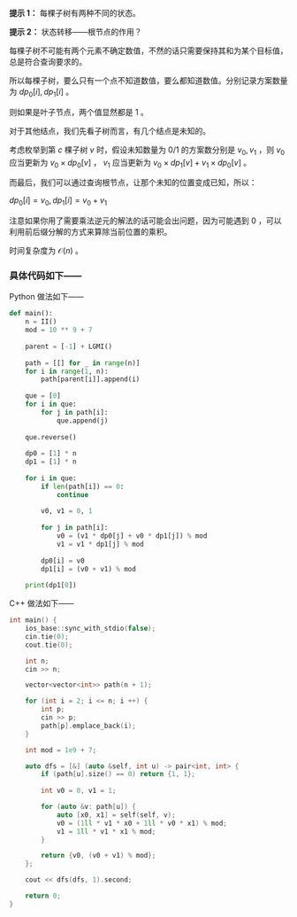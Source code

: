 **提示 1：** 每棵子树有两种不同的状态。

**提示 2：** 状态转移——根节点的作用？

每棵子树不可能有两个元素不确定数值，不然的话只需要保持其和为某个目标值，总是符合查询要求的。

所以每棵子树，要么只有一个点不知道数值，要么都知道数值。分别记录方案数量为 $dp_0[i],dp_1[i]$ 。

则如果是叶子节点，两个值显然都是 $1$ 。

对于其他结点，我们先看子树而言，有几个结点是未知的。

考虑枚举到第 $c$ 棵子树 $v$ 时，假设未知数量为 $0/1$ 的方案数分别是 $v_0,v_1$ ，则 $v_0$ 应当更新为 $v_0\times dp_0[v]$ ， $v_1$ 应当更新为 $v_0\times dp_1[v]+v_1\times dp_0[v]$ 。

而最后，我们可以通过查询根节点，让那个未知的位置变成已知，所以：

$dp_0[i]=v_0, dp_1[i]=v_0+v_1$

注意如果你用了需要乘法逆元的解法的话可能会出问题，因为可能遇到 $0$ ，可以利用前后缀分解的方式来算除当前位置的乘积。

时间复杂度为 $\mathcal{O}(n)$ 。

### 具体代码如下——

Python 做法如下——

```Python []
def main():
    n = II()
    mod = 10 ** 9 + 7
    
    parent = [-1] + LGMI()
    
    path = [[] for _ in range(n)]
    for i in range(1, n):
        path[parent[i]].append(i)
    
    que = [0]
    for i in que:
        for j in path[i]:
            que.append(j)
    
    que.reverse()
    
    dp0 = [1] * n
    dp1 = [1] * n
    
    for i in que:
        if len(path[i]) == 0:
            continue
        
        v0, v1 = 0, 1
        
        for j in path[i]:
            v0 = (v1 * dp0[j] + v0 * dp1[j]) % mod
            v1 = v1 * dp1[j] % mod
        
        dp0[i] = v0
        dp1[i] = (v0 + v1) % mod
        
    print(dp1[0])
```

C++ 做法如下——

```cpp []
int main() {
    ios_base::sync_with_stdio(false);
    cin.tie(0);
    cout.tie(0);

    int n;
    cin >> n;

    vector<vector<int>> path(n + 1);

    for (int i = 2; i <= n; i ++) {
        int p;
        cin >> p;
        path[p].emplace_back(i);
    }

    int mod = 1e9 + 7;

    auto dfs = [&] (auto &self, int u) -> pair<int, int> {
        if (path[u].size() == 0) return {1, 1};
        
        int v0 = 0, v1 = 1;

        for (auto &v: path[u]) {
            auto [x0, x1] = self(self, v);
            v0 = (1ll * v1 * x0 + 1ll * v0 * x1) % mod;
            v1 = 1ll * v1 * x1 % mod;
        }

        return {v0, (v0 + v1) % mod};
    };

    cout << dfs(dfs, 1).second;

    return 0;
}
```